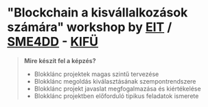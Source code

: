 # "Blockchain a kisvállalkozások számára" workshop by [EIT](https://professionalschool.eitdigital.eu/sme4dd-courses/blokklanc-projekttervezes-kisvallalatoknak) / [SME4DD](https://www.eitdigital.eu/eu-collaborations/sme4dd/) - [KIFÜ](https://kifu.gov.hu/sme4dd_blokklanc_kisvall/)

> **Mire készít fel a képzés?**
> - Blokklánc projektek magas szintű tervezése
> - Blokklánc megoldás kiválasztásának szempontrendszere
> - Blokklánc projekt javaslat megfogalmazása és kiértékelése
> - Blokklánc projektben előforduló tipikus feladatok ismerete

